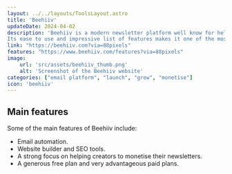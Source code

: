 ```yaml
---
layout: ../../layouts/ToolsLayout.astro
title: 'Beehiiv'
updateDate: 2024-04-02
description: 'Beehiiv is a modern newsletter platform well know for help businesses and content creators grow their audience.
Its ease to use and impressive list of features makes it one of the most popular plarforms for creators.'
link: "https://beehiiv.com?via=88pixels"
features: "https://www.beehiiv.com/features?via=88pixels"
image:
    url: 'src/assets/beehiiv_thumb.png'
    alt: 'Screenshot of the Beehiiv website'
categories: ["email platform", "launch", "grow", "monetise"]
icon: 'beehiiv'
---
```



## Main features

Some of the main features of Beehiiv include:
- Email automation.
- Website builder and SEO tools.
- A strong focus on helping creators to monetise their newsletters.
- A generous free plan and very advantageous paid plans.